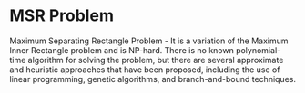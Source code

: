 # MSR Problem
Maximum Separating Rectangle Problem - 
 It is a variation of the Maximum Inner Rectangle problem and is NP-hard. There is no known polynomial-time algorithm for solving the problem, but there are several approximate and heuristic approaches that have been proposed, including the use of linear programming, genetic algorithms, and branch-and-bound techniques.
